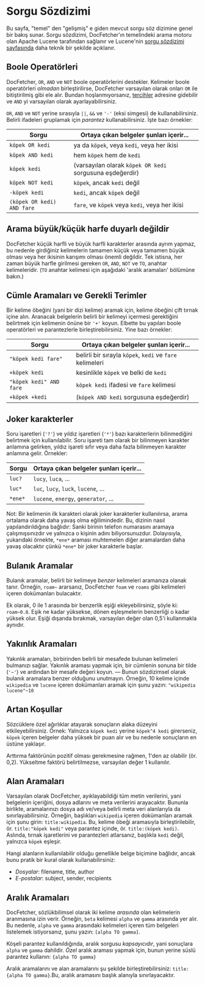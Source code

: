 Sorgu Sözdizimi
============
Bu sayfa, "temel" den "gelişmiş" e giden mevcut sorgu söz dizimine genel bir bakış sunar. Sorgu sözdizimi, DocFetcher'ın temelindeki arama motoru olan Apache Lucene tarafından sağlanır ve Lucene'nin [sorgu sözdizimi sayfasında](http://lucene.apache.org/java/3_4_0/queryparsersyntax.html) daha teknik bir şekilde açıklanır.

Boole Operatörleri
-----------------
DocFetcher, `OR`, `AND` ve `NOT` boole operatörlerini destekler. Kelimeler boole operatörleri *olmadan* birleştirilirse, DocFetcher varsayılan olarak onları `OR` ile bitiştirilmiş gibi ele alır. Bundan hoşlanmıyorsanız, [tercihler](Preferences.html) adresine gidebilir ve `AND` yi varsayılan olarak ayarlayabilirsiniz.

`OR`, `AND` ve `NOT` yerine sırasıyla `||`, `&&` ve `'-'` (eksi simgesi) de kullanabilirsiniz. Belirli ifadeleri gruplamak için *parantez* kullanabilirsiniz. İşte bazı örnekler:

Sorgu                    | Ortaya çıkan belgeler şunları içerir...
-------------------------|---------------------------------------------
`köpek OR kedi`             | ya da `köpek`, veya `kedi`, veya her ikisi
`köpek AND kedi`            | hem `köpek` hem de `kedi`
`köpek kedi`                | (varsayılan olarak `köpek OR kedi` sorgusuna eşdeğerdir)
`köpek NOT kedi`            | `köpek`, ancak `kedi` değil
`-köpek kedi`               | `kedi`, ancak `köpek` değil
`(köpek OR kedi) AND fare` | `fare`, ve `köpek` veya `kedi`, veya her ikisi


Arama büyük/küçük harfe duyarlı değildir
-----------------------------
DocFetcher küçük harfli ve büyük harfli karakterler arasında ayrım yapmaz, bu nedenle girdiğiniz kelimelerin tamamen küçük veya tamamen büyük olması veya her ikisinin karışımı olması önemli değildir. Tek istisna, her zaman büyük harfle girilmesi gereken `OR`, `AND`, `NOT` ve `TO`, anahtar kelimeleridir. (`TO` anahtar kelimesi için aşağıdaki 'aralık aramaları' bölümüne bakın.)


Cümle Aramaları ve Gerekli Terimler
----------------------------------
Bir kelime öbeğini (yani bir dizi kelime) aramak için, kelime öbeğini çift tırnak içine alın. Aranacak belgelerin belirli bir kelimeyi içermesi gerektiğini belirtmek için kelimenin önüne bir `'+'` koyun. Elbette bu yapıları boole operatörleri ve parantezlerle birleştirebilirsiniz. Yine bazı örnekler:

Sorgu                 | Ortaya çıkan belgeler şunları içerir...
----------------------|-------------------------------------
`"köpek kedi fare"`     | belirli bir sırayla `köpek`, `kedi` ve `fare` kelimeleri
`+köpek kedi`            | kesinlikle `köpek` ve belki de `kedi`
`"köpek kedi" AND fare` | `köpek kedi` ifadesi ve `fare` kelimesi
`+köpek +kedi`           | (`köpek AND kedi` sorgusuna eşdeğerdir)


Joker karakterler
---------
Soru işaretleri (`'?'`) ve yıldız işaretleri (`'*'`) bazı karakterlerin bilinmediğini belirtmek için kullanılabilir. Soru işareti tam olarak bir bilinmeyen karakter anlamına gelirken, yıldız işareti sıfır veya daha fazla bilinmeyen karakter anlamına gelir. Örnekler:

Sorgu        | Ortaya çıkan belgeler şunları içerir...
-------------|-------------------------------------
`luc?`       | `lucy`, `luca`, ...
`luc*`       | `luc`, `lucy`, `luck`, `lucene`, ...
`*ene*`      | `lucene`, `energy`, `generator`, ...

Not: Bir kelimenin ilk karakteri olarak joker karakterler kullanılırsa, arama ortalama olarak daha yavaş olma eğilimindedir. Bu, dizinin nasıl yapılandırıldığına bağlıdır: Sanki birinin telefon numarasını aramaya çalışmışsınızdır ve yalnızca o kişinin adını biliyorsunuzdur. Dolayısıyla, yukarıdaki örnekte, `*ene*` araması muhtemelen diğer aramalardan daha yavaş olacaktır çünkü `*ene*` bir joker karakterle başlar.


Bulanık Aramalar
--------------
Bulanık aramalar, belirli bir kelimeye *benzer* kelimeleri aramanıza olanak tanır. Örneğin, `roam~` ararsanız, DocFetcher  `foam` ve `roams` gibi kelimeleri içeren dokümanları bulacaktır.

Ek olarak, 0 ile 1 arasında bir benzerlik eşiği ekleyebilirsiniz, şöyle ki: `roam~0.8`. Eşik ne kadar yüksekse, dönen eşleşmelerin benzerliği o kadar yüksek olur. Eşiği dışarıda bırakmak, varsayılan değer olan 0,5'i kullanmakla aynıdır.


Yakınlık Aramaları
------------------
Yakınlık aramaları, birbirinden belirli bir mesafede bulunan kelimeleri bulmanızı sağlar. Yakınlık araması yapmak için, bir cümlenin sonuna bir tilde (`'~'`) ve ardından bir mesafe değeri koyun. &mdash; Bunun sözdizimsel olarak bulanık aramalara benzer olduğunu unutmayın. Örneğin, 10 kelime içinde `wikipedia` ve `lucene` içeren dokümanları aramak için şunu yazın: `"wikipedia lucene"~10`


Artan Koşullar
--------------
Sözcüklere özel ağırlıklar atayarak sonuçların alaka düzeyini etkileyebilirsiniz. Örnek: Yalnızca `köpek kedi` yerine `köpek^4 kedi` girerseniz, `köpek` içeren belgeler daha yüksek bir puan alır ve bu nedenle sonuçların en üstüne yaklaşır.

Arttırma faktörünün pozitif olması gerekmesine rağmen, 1'den az olabilir (ör. 0,2). Yükseltme faktörü belirtilmezse, varsayılan değer 1 kullanılır.


Alan Aramaları
--------------
Varsayılan olarak DocFetcher, ayıklayabildiği tüm metin verilerini, yani belgelerin içeriğini, dosya adlarını ve meta verilerini arayacaktır. Bununla birlikte, aramalarınızı dosya adı ve/veya belirli meta veri alanlarıyla da sınırlayabilirsiniz. Örneğin, başlıkları `wikipedia` içeren dokümanları aramak için şunu girin: `title:wikipedia`. Bu, kelime öbeği aramasıyla birleştirilebilir, ör. `title:"köpek kedi"` veya parantez içinde, ör. `title:(köpek kedi)`. Aslında, tırnak işaretlerini ve parantezleri atlarsanız, başlıkla `kedi` değil, yalnızca `köpek` eşleşir.

Hangi alanların kullanılabilir olduğu genellikle belge biçimine bağlıdır, ancak bunu pratik bir kural olarak kullanabilirsiniz:

<!-- Aşağıdaki alan adlarını (dosya adı, başlık vb.) çevirmeyin -->
* *Dosyalar*: filename, title, author
* *E-postalar*: subject, sender, recipients


Aralık Aramaları
--------------
DocFetcher, sözlükbilimsel olarak iki kelime *arasında* olan kelimelerin aranmasına izin verir. Örneğin, `beta` kelimesi `alpha` ve `gamma` arasında yer alır. Bu nedenle, `alpha` ve `gamma` arasındaki kelimeleri içeren tüm belgeleri listelemek istiyorsanız, şunu yazın: `[alpha TO gamma]`.

Köşeli parantez kullanıldığında, aralık sorgusu *kapsayıcıdır*, yani sonuçlara `alpha` ve `gamma` dahildir. *Özel* aralık araması yapmak için, bunun yerine süslü parantez kullanın: `{alpha TO gamma}`

Aralık aramalarını ve alan aramalarını şu şekilde birleştirebilirsiniz: `title:{alpha TO gamma}`.Bu, aralık aramasını başlık alanıyla sınırlayacaktır.